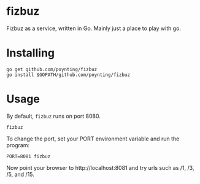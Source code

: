 # fizbuz
Fizbuz as a service, written in Go.  Mainly just a place to play with go.

# Installing
```
go get github.com/poynting/fizbuz
go install $GOPATH/github.com/poynting/fizbuz
```

# Usage

By default, `fizbuz` runs on port 8080.
```
fizbuz
```

To change the port, set your PORT environment variable and run the program:
```
PORT=8081 fizbuz
```

Now point your browser to http://localhost:8081 and try urls such as /1, /3, /5, and /15.
